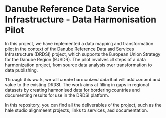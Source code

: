 # Danube Reference Data Service Infrastructure - Data Harmonisation Pilot 

In this project, we have implemented a data mapping and transformation pilot in the context of the Danube Reference Data and Services Infrastructure (DRDSI) project, which supports the European Union Strategy for the Danube Region (EUSDR). The pilot involves all steps of a data harmonization project, from source data analysis over transformation to data publishing.

Through this work, we will create harmonized data that will add content and value to the existing DRDSI. The work aims at filling in gaps in regional datasets by creating harmonised data for bordering countries and documenting results for use in the DRDSI platform.

In this repository, you can find all the deliverables of the project, such as the hale studio alignmeent projects, links to services, and documentation.

